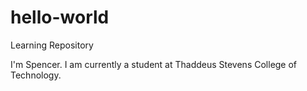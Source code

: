 # hello-world
Learning Repository

I'm Spencer. I am currently a student at Thaddeus Stevens College of Technology.
